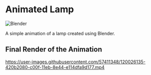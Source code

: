 # Animated Lamp

<img alt="Blender" src="https://img.shields.io/badge/blender-%23F5792A.svg?style=for-the-badge&logo=blender&logoColor=white"/>

A simple animation of a lamp created using Blender.

## Final Render of the Animation


https://user-images.githubusercontent.com/57411348/120026135-420b2080-c00f-11eb-8e44-e114dfa9d177.mp4


